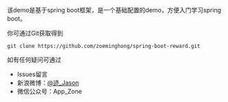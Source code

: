该demo是基于spring boot框架，是一个基础配置的demo，方便入门学习spring boot。

你可通过Git获取得到

```shell
git clone https://github.com/zoeminghong/spring-boot-reward.git
```

如有任何疑问可通过

- Issues留言
- 新浪微博：[@迹_Jason](http://weibo.com/jasongoo123/home?wvr=5)
- 微信公众号：App_Zone

